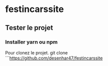 # festincarssite
## Tester le projet

### Installer yarn ou npm


Pour clonez le projet.
git clone ```https://github.com/desenhar47/festincarssite
